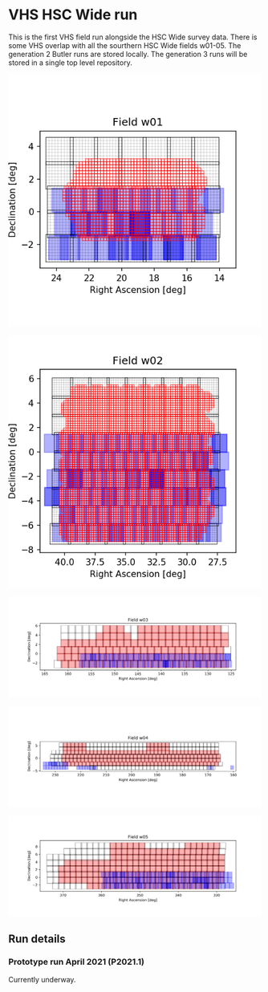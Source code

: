 # VHS HSC Wide run

This is the first VHS field run alongside the HSC Wide survey data. There is some VHS overlap with all the sourthern HSC Wide fields w01-05. The generation 2 Butler runs are stored locally. The generation 3 runs will be stored in a single top level repository.

![w01 Field ](./figs/w01_HSC-all_tracts.png)

![w02 Field ](./figs/w02_HSC-all_tracts.png)

![w03 Field ](./figs/w03_HSC-all_tracts.png)

![w04 Field ](./figs/w04_HSC-all_tracts.png)

![w05 Field ](./figs/w05_HSC-all_tracts.png)


## Run details

### Prototype run April 2021 (P2021.1)

Currently underway.

